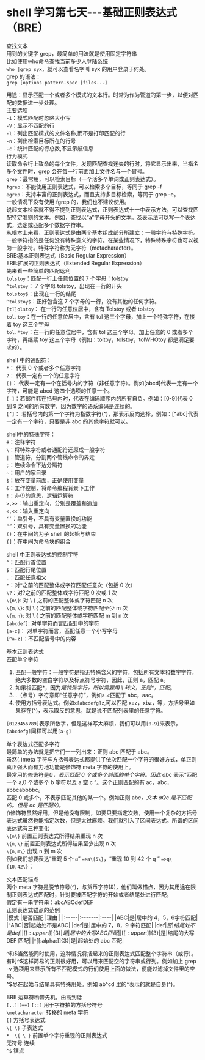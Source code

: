 # shell 学习第七天---基础正则表达式（BRE）

查找文本  
用到的关键字 grep，最简单的用法就是使用固定字符串  
比如使用who命令查找当前多少人登陆系统  
```who |grep syx```，就可以查看名字叫 syx 的用户登录于何处。  
grep 的语法：  
```grep [options pattern-spec [files...]```
 
用途：显示匹配一个或者多个模式的文本行。时常为作为管道的第一步，以便对匹配的数据进一步处理。  
主要选项  
```-i```：模式匹配时忽略大小写  
```-V```：显示不匹配的行  
```-l```：列出匹配模式的文件名称,而不是打印匹配的行  
```-n```：列出检索目标所在的行号  
```-c```：统计匹配的行总数,不显示航信息  
行为模式  
读取命令行上致命的每个文件，发现匹配查找迷失的行时，将它显示出来，当指名多个文件时，grep 会在每一行前面加上文件名与一个冒号。  
```grep```：最常用，可以检索目标（一个活多个单词或正则表达式）。  
```fgrep```：不能使用正则表达式，可以检索多个目标，等同于 grep -f  
```egrep```：支持丰富的正则表达式，而且支持多目标检索，等同于 grep -e。  
一般情况下没有使用 fgrep 的，我们也不建议使用。  
说起文本检索就不得不提到正则表达式，正则表达式十一中表示方法，可以查找匹配特定准则的文本。例如，查找以“a”字母开头的文本。茨表示法可以写一个表达式，选定或匹配多个数据字符串。  
从根本上来看，正则表达式是由两个基本组成部分所建立：一般字符与特殊字符。一般字符指的是任何没有特殊意义的字符。在某些情况下，特殊特殊字符也可以视为一般字符。特殊字符称为元字符（metacharacter）。  
BRE:基本正则表达式（Basic Regular Expression）  
ERE:扩展的正则表达式（Extended Regular Expression）  
先来看一些简单的匹配返利  
```tolstoy```：匹配一行上任意位置的 7 个字母：tolstoy  
```^tolstoy```： 7 个字母 tolstoy，出现在一行的开头  
```tolstoy$```：出现在一行的结尾  
```^tolstoy$```：正好包含这 7 个字母的一行，没有其他的任何字符。  
```[tT]olstoy```： 在一行的任意位居中，含有 Tolstoy 或者 tolstoy  
```tol.toy```：在一行的任意位居中，含有 tol 这三个字母，加上一个特殊字符，在接着 toy 这三个字母  
```tol.*toy```：在一行的任意位居中，含有 tol 这三个字母，加上任意的 0 或者多个字符，再继续 toy 这三个字母（例如：toltoy，tolstoy，tolWHOtoy 都是满足要求的）。
 
shell 中的通配符：  
`*`： 代表 0 个或者多个任意字符  
`?`： 代表一定有一个的任意字符  
`[]`： 代表一定有一个在括号内的字符（非任意字符）。例如[abcd]代表一定有一个字符，可能是 abcd 这四个选项的任意一个。  
`[-]`：若邮件韩在括号内时，代表在编码顺序内的所有自负。例如：[0-9]代表 0 到 9 之间的所有数字，因为数字的语系编码是连续的。  
`[^]`： 若括号内的第一个字符为指数字符(^)，那表示反向选择，例如：[^abc]代表一定有一个字符，只要是非 abc 的其他字符就可以。  

shell中的特殊字符：  
```#```：注释字符  
```\```：将特殊字符或者通配符还原成一般字符  
```|```：管道符，分割两个管线命令的界定  
```;```：连续命令下达分隔符  
```~```：用户的家目录  
```$```：放在变量前面，正确使用变量  
```&```：工作控制，将命令编程背景下工作  
```!```：非(!)的意思，逻辑运算符  
```>,>>```：输出重定向，分别是覆盖和追加  
```<,<<```：输入重定向  
```‘’```：单引号，不具有变量置换的功能  
```“”```：双引号，具有变量置换的功能  
```()```：在中间的为子 shell 的起始与结束  
```{]```：在中间为命令块的组合
 
shell 中正则表达式的控制字符  
```^```：匹配行首位置  
```$```：匹配行尾位置  
```.```：匹配任意祖父  
```*```：对*之前的匹配整体或字符匹配任意次（包括 0 次）  
```\?```：对\?之前的匹配整体或字符匹配 0 次或 1 次  
```\{n\}```: 对 \ { 之前的匹配整体或字符匹配 n 次  
```\{m,\}```: 对 \ { 之前的匹配整体或字符匹配至少 m 次  
```\{m,n}```: 对 \ { 之前的匹配整体或字符匹配 m 到 n 次  
```[abcdef]```: 对单字符而言匹配[]中的字符  
```[a-z]```： 对单字符而言，匹配任意一个小写字母  
```[^a-z]```：不匹配括号中的内容
 
 
基本正则表达式  
匹配单个字符  
1. 匹配一般字符：一般字符是指无特殊含义的字符，包括所有文本和数字字符，绝大多数的空白字符以及标点符号字符，因此，正则 a，匹配 a。  
2. 如果相匹配*，因为*是特殊字符，所以需要用 \ 转义，正则\*，匹配*。  
3. .（点号）字符意即“任意字符”，例如`a.c`匹配于 abc，aac。  
4. 使用方括号表达式。例如`x[abcdefg]z`,可以匹配 xaz，xbz，等，方括号里如果存在(^)，表示取反的意思，就是说不匹配列表里的任意字符。
 
```[0123456789]```表示所数字，但是这样写太麻烦，我们可以用```[0-9]```来表示，```[abcdefg]```同样可以用```[a-g]```
 
单个表达式匹配多字符  
最简单的办法就是把它们一一列出来：正则 abc 匹配于 abc。  
虽然(.)meta 字符与方括号表达式都提供了依次匹配一个字符的很好方式，单正则真正强大而有力地功能是修饰符 meta 字符的使用上。  
最常用的修饰符是(*)，表示匹配 0 个或多个前面的单个字符。因此 ab*c 表示“匹配一个 a,0 个或多个 b 字符以及 a 空 c ”。这个正则匹配的有 ac，abc，abbcabbbbc。  
匹配 0 或多个，不表示匹配其他的某一个。例如正则 ab*c，文本 aQc 是不匹配的。但是 ac 是匹配的。  
(*)修饰符虽然好用，但是他没有限制，如要只要指定次数，使用一个复杂的方括号表达式虽然也能指定次数，但是太过麻烦。我们就引入了区间表达式。所谓的区间表达式有三种变化   
```\{n\}```       前置正则表达式所得结果重现 n 次  
```\{n,\}```      前置正则表达式所得结果至少出现 n 次  
```\{n,m\}```     出现 n 到 m 次    
例如我们想要表达“重现 5 个 a” ```=>a\{5\}```，“重现 10 到 42 个 q ” ```=>q\{10,42\}```；
 
 
文本匹配锚点  
两个 meta 字符是脱节符号(^)，与货币字符(&)，他们叫做锚点，因为其用途在限制正则表达式匹配时，针对要被匹配字符的开始或者结尾处进行匹配，  
假定有一串字符串：abcABCdefDEF  
正则表达式锚点的范例  
|模式 |是否匹配 |理由 |
|:-----|:-------|:----|
|ABC|是|居中的 4，5，6字符匹配|
|^ABC|否|起始处不是ABC|
|def|是|居中的 7，8，9 字符匹配|
|def$|否|结尾处不是 def|
|[[:upper:]]\{3\}|是|居中的大写 ABC 匹配|
|[[:upper:]]\{3\}$|是|结尾的大写 DEF 匹配|
|^[[:alpha:]]\{3\}|是|起始处的 abc 匹配|
 
^和$当然能同时使用，这种情况将括起来的正则表达式匹配整个字符串（或行）。有时^$这样简易的正则很好用，可以用来匹配空的字符串或行列。例如加上 grep -v 选项用来显示所有不匹配模式的行们使用上面的做法，便能过滤掉文件里的空号。  
^$尽在起始与结尾具有特殊用处。例如 ab^cd 里的^表示的就是自身(^)。
 
 
BRE 运算符哟普先机，由高到低  
```[..]``` ```[==]``` ```[::]```  用于字符拍的方括号符号  
```\metacharacter```  转移的 meta 字符  
```[]```         方括号表达式  
```\{ \}```  子表达式  
```*  \{ \ }``` 前置单个字符重现的正则表达式  
无符号  连续  
```^$``` 锚点